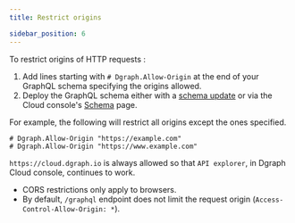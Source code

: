 ```yaml
---
title: Restrict origins

sidebar_position: 6
---
```


To restrict origins of HTTP requests : 

1. Add lines starting with `# Dgraph.Allow-Origin` at the end of your GraphQL schema specifying the origins allowed.
2. Deploy the GraphQL schema either with a [schema update](/docs/graphql/admin/index#using-updategqlschema-to-add-or-modify-a-schema) or via the Cloud console's [Schema](https://cloud.dgraph.io/_/schema) page.

For example, the following will restrict all origins except the ones specified.

```
# Dgraph.Allow-Origin "https://example.com"
# Dgraph.Allow-Origin "https://www.example.com"
```


`https://cloud.dgraph.io` is always allowed so that ``API explorer``, in Dgraph Cloud console, continues to work.


- CORS restrictions only apply to browsers.
- By default, ``/graphql`` endpoint does not limit the request origin (`Access-Control-Allow-Origin: *`).
